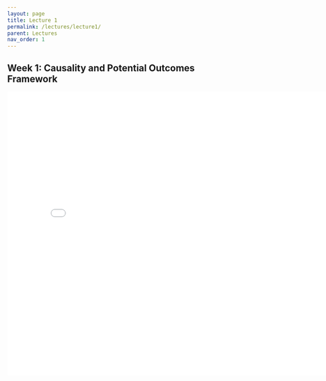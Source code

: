 ```yaml
---
layout: page
title: Lecture 1
permalink: /lectures/lecture1/
parent: Lectures
nav_order: 1
---
```


## Week 1: Causality and Potential Outcomes Framework


<embed src="/lecture1.pdf" width="800" height="650" 
 type="application/pdf">
